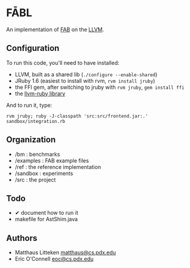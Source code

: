 FĀBL
====

An implementation of [FAB](http://web.cecs.pdx.edu/~apt/cs322/fab.pdf) on the [LLVM](http://llvm.org).


Configuration
-------------

To run this code, you'll need to have installed:

- LLVM, built as a shared lib (`./configure --enable-shared`)
- JRuby 1.6 (easiest to install with rvm, `rvm install jruby`)
- the FFI gem, after switching to jruby with `rvm jruby`, `gem install ffi`
- the [llvm-ruby library](https://github.com/jvoorhis/ruby-llvm)

And to run it, type:

`rvm jruby; ruby -J-classpath 'src:src/frontend.jar:.' sandbox/integration.rb`


Organization
------------

- /bm : benchmarks
- /examples : FAB example files
- /ref : the reference implementation
- /sandbox : experiments
- /src : the project


Todo
----

- ✔ document how to run it
- makefile for AstShim.java


Authors
-------

- Matthaus Litteken <matthaus@cs.pdx.edu>
- Eric O'Connell <eoc@cs.pdx.edu>

